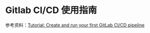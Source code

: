 # Gitlab CI/CD 使用指南

参考资料：[Tutorial: Create and run your first GitLab CI/CD pipeline][1]

  [1]: https://docs.gitlab.com/ee/ci/quick_start/
